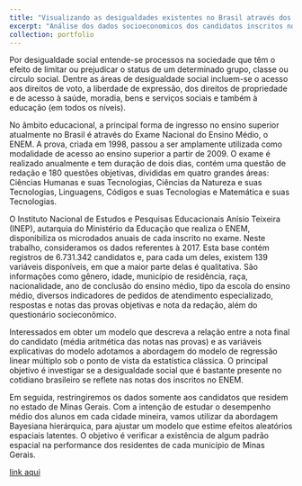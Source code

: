 ```yaml
---
title: "Visualizando as desigualdades existentes no Brasil através dos resultados do ENEM"
excerpt: "Análise dos dados socioeconomicos dos candidatos inscritos no enem 2017."
collection: portfolio
---
```


Por desigualdade social entende-se processos na sociedade que têm o efeito de limitar ou prejudicar o status de um determinado grupo, classe ou círculo social. Dentre as áreas de desigualdade social incluem-se o acesso aos direitos de voto, a liberdade de expressão, dos direitos de propriedade e de acesso à saúde, moradia, bens e serviços sociais e também à educação (em todos os níveis).

No âmbito educacional, a principal forma de ingresso no ensino superior atualmente no Brasil é através do Exame Nacional do Ensino Médio, o ENEM. A prova, criada em 1998, passou a ser amplamente utilizada como modalidade de acesso ao ensino superior a partir de 2009. O exame é realizado anualmente e tem duração de dois dias, contém uma questão de redação e 180 questões objetivas, divididas em quatro grandes áreas: Ciências Humanas e suas Tecnologias, Ciências da Natureza e suas Tecnologias, Linguagens, Códigos e suas Tecnologias e Matemática e suas Tecnologias.

O Instituto Nacional de Estudos e Pesquisas Educacionais Anísio Teixeira (INEP), autarquia do Ministério da Educação que realiza o ENEM, disponibiliza os microdados anuais de cada inscrito no exame. Neste trabalho, consideramos os dados referentes à 2017. Esta base contém registros de $6.731.342$ candidatos e, para cada um deles, existem 139 variáveis disponíveis, em que a maior parte delas é qualitativa. São informações como gênero, idade, município de residência, raça, nacionalidade, ano de conclusão do ensino médio, tipo da escola do ensino médio, diversos indicadores de pedidos de atendimento especializado, respostas e notas das provas objetivas e nota da redação, além do questionário socieconômico.

Interessados em obter um modelo que descreva a relação entre a nota final do candidato (média aritmética das notas nas provas) e as variáveis explicativas do modelo adotamos a abordagem do modelo de regressão linear múltiplo sob o ponto de vista da estatística clássica. O principal objetivo é investigar se a desigualdade social que é bastante presente no cotidiano brasileiro se reflete nas notas dos inscritos no ENEM.

Em seguida, restringiremos os dados somente aos candidatos que residem no estado de Minas Gerais. Com a intenção de estudar o desempenho médio dos alunos em cada cidade mineira, vamos utilizar da abordagem Bayesiana hierárquica, para ajustar um modelo que estime efeitos aleatórios espaciais latentes. O objetivo é verificar a existência de algum padrão espacial na performance dos residentes de cada município de Minas Gerais.

<a href="/files/posters/poster_emr_2018.pdf">link aqui</a>